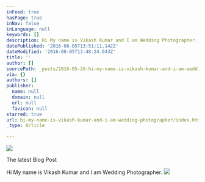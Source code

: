 ```yaml
---
inFeed: true
hasPage: true
inNav: false
inLanguage: null
keywords: []
description: Hi My name is Vikash Kumar and I am Wedding Photographer.
datePublished: '2016-08-05T13:51:11.142Z'
dateModified: '2016-08-05T13:48:24.043Z'
title: ''
author: []
sourcePath: _posts/2016-05-26-hi-my-name-is-vikash-kumar-and-i-am-wedding-photographer.md
via: {}
authors: []
publisher:
  name: null
  domain: null
  url: null
  favicon: null
starred: true
url: hi-my-name-is-vikash-kumar-and-i-am-wedding-photographer/index.html
_type: Article

---
```

![](https://the-grid-user-content.s3-us-west-2.amazonaws.com/1f5c6d02-2574-4179-a8c1-8bb4abb5af36.jpg)

The latest Blog Post 

Hi My name is Vikash Kumar and I am Wedding Photographer.
![](https://the-grid-user-content.s3-us-west-2.amazonaws.com/1b715827-d869-4e18-8f5c-3a6c75ed9be1.jpg)